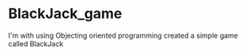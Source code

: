 # BlackJack_game
I'm with using Objecting oriented programming created a simple game called BlackJack

